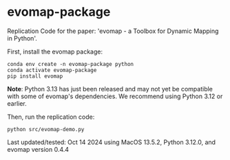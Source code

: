 # evomap-package

Replication Code for the paper: 'evomap - a Toolbox for Dynamic Mapping in Python'.

First, install the evomap package:
```
conda env create -n evomap-package python
conda activate evomap-package
pip install evomap
```

**Note**: Python 3.13 has just been released and may not yet be compatible with some of evomap's dependencies. We recommend using Python 3.12 or earlier.

Then, run the replication code:
```
python src/evomap-demo.py
```
Last updated/tested: Oct 14 2024 using MacOS 13.5.2, Python 3.12.0, and evomap version 0.4.4
